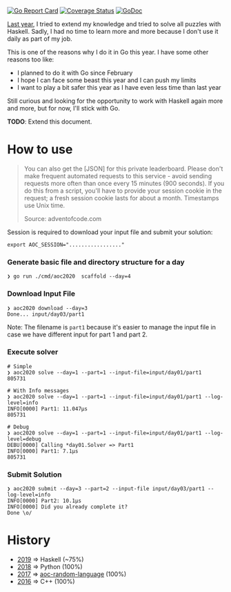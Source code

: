 [![Go Report Card](https://goreportcard.com/badge/github.com/yitsushi/advent-of-code-2020)](https://goreportcard.com/report/github.com/yitsushi/advent-of-code-2020)
[![Coverage Status](https://coveralls.io/repos/github/yitsushi/advent-of-code-2020/badge.svg?branch=main)](https://coveralls.io/github/yitsushi/advent-of-code-2020?branch=main)
[![GoDoc](https://img.shields.io/badge/pkg.go.dev-doc-blue)](http://pkg.go.dev/github.com/yitsushi/advent-of-code-2020)


[Last year][2019], I tried to extend my knowledge and tried to solve
all puzzles with Haskell. Sadly, I had no time to learn more and more
because I don't use it daily as part of my job.

This is one of the reasons why I do it in Go this year. I have some
other reasons too like:

* I planned to do it with Go since February
* I hope I can face some beast this year and I can push my limits
* I want to play a bit safer this year as I have even less time
    than last year

Still curious and looking for the opportunity to work with Haskell
again more and more, but for now, I'll stick with Go.

**TODO**: Extend this document.

# How to use

> You can also get the [JSON] for this private leaderboard. Please
> don't make frequent automated requests to this service - avoid
> sending requests more often than once every 15 minutes (900 seconds).
> If you do this from a script, you'll have to provide your session
> cookie in the request; a fresh session cookie lasts for about a month.
> Timestamps use Unix time.
>
> Source: adventofcode.com

Session is required to download your input file and submit your solution:

```
export AOC_SESSION="................."
```

### Generate basic file and directory structure for a day

```
❯ go run ./cmd/aoc2020  scaffold --day=4
```

### Download Input File

```
❯ aoc2020 download --day=3
Done... input/day03/part1
```

Note: The filename is `part1` because it's easier to manage the input file
      in case we have different input for part 1 and part 2.

### Execute solver

```
# Simple
❯ aoc2020 solve --day=1 --part=1 --input-file=input/day01/part1
805731

# With Info messages
❯ aoc2020 solve --day=1 --part=1 --input-file=input/day01/part1 --log-level=info
INFO[0000] Part1: 11.047µs
805731

# Debug
❯ aoc2020 solve --day=1 --part=1 --input-file=input/day01/part1 --log-level=debug
DEBU[0000] Calling *day01.Solver => Part1
INFO[0000] Part1: 7.1µs
805731
```

### Submit Solution

```
❯ aoc2020 submit --day=3 --part=2 --input-file input/day03/part1 --log-level=info
INFO[0000] Part2: 10.1µs
INFO[0000] Did you already complete it?
Done \o/
```

# History

* [2019] => Haskell (~75%)
* [2018] => Python (100%)
* [2017] => [aoc-random-language] (100%)
* [2016] => C++ (100%)

[aoc-random-language]: https://github.com/Yitsushi/aoc-random-language
[2019]: https://github.com/yitsushi/advent-of-code-2019
[2018]: https://github.com/yitsushi/advent-of-code-2018
[2017]: https://github.com/yitsushi/advent-of-code-2017
[2016]: https://github.com/yitsushi/advent-of-code-2016
